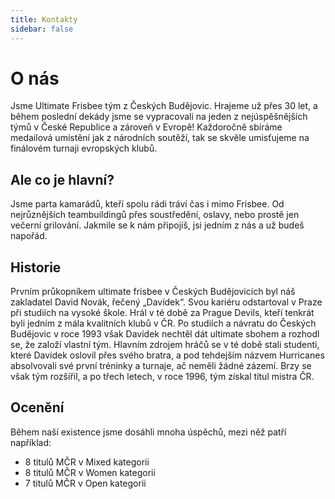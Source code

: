 ```yaml
---
title: Kontakty
sidebar: false
---
```



# O nás

Jsme Ultimate Frisbee tým z Českých Budějovic. Hrajeme už přes 30 let, a během poslední dekády jsme se vypracovali na jeden z nejúspěšnějších týmů v České Republice a zároveň v Evropě! Každoročně sbíráme medailová umístění jak z národních soutěží, tak se skvěle umisťujeme na finálovém turnaji evropských klubů.

## Ale co je hlavní?

Jsme parta kamarádů, kteří spolu rádi tráví čas i mimo Frisbee. Od nejrůznějších teambuildingů přes soustředění, oslavy, nebo prostě jen večerní grilování. Jakmile se k nám připojíš, jsi jedním z nás a už budeš napořád.

## Historie

Prvním průkopníkem ultimate frisbee v Českých Budějovicích byl náš zakladatel David Novák, řečený „Davídek“. Svou kariéru odstartoval v Praze při studiích na vysoké škole. Hrál v té době za Prague Devils, kteří tenkrát byli jedním z mála kvalitních klubů v ČR. Po studiích a návratu do Českých Budějovic v roce 1993 však Davídek nechtěl dát ultimate sbohem a rozhodl se, že založí vlastní tým. Hlavním zdrojem hráčů se v té době stali studenti, které Davídek oslovil přes svého bratra, a pod tehdejším názvem Hurricanes absolvovali své první tréninky a turnaje, ač neměli žádné zázemí. Brzy se však tým rozšířil, a po třech letech, v roce 1996, tým získal titul mistra ČR.

## Ocenění

Během naší existence jsme dosáhli mnoha úspěchů, mezi něž patří například:

* 8 titulů MČR v Mixed kategorii
* 8 titulů MČR v Women kategorii
* 7 titulů MČR v Open kategorii
